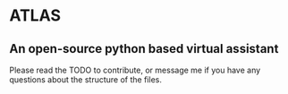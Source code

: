 # ATLAS
## An open-source python based virtual assistant

Please read the TODO to contribute, or message me if you have any questions about the structure of the files.
